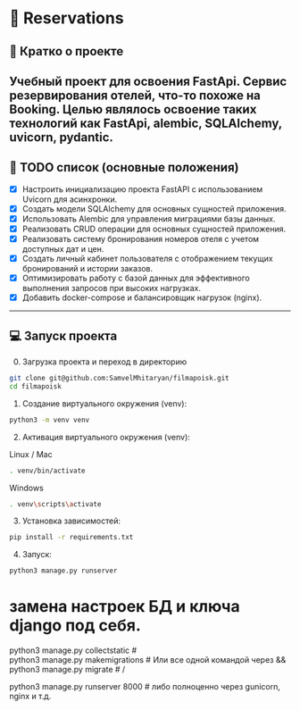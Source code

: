 # 📁 Reservations

## 📖 Кратко о проекте

Учебный проект для освоения FastApi. Сервис резервирования отелей, что-то похоже на 
Booking. Целью являлось освоение таких технологий как FastApi, alembic, SQLAlchemy, 
uvicorn, pydantic. 
---

## 🧾 TODO список (основные положения)

- [x] Настроить инициализацию проекта FastAPI с использованием Uvicorn для асинхронки.
- [x] Создать модели SQLAlchemy для основных сущностей приложения.
- [x] Использовать Alembic для управления миграциями базы данных.
- [x] Реализовать CRUD операции для основных сущностей приложения.
- [x] Реализовать систему бронирования номеров отеля с учетом доступных дат и цен.
- [x] Создать личный кабинет пользователя с отображением текущих бронирований и истории заказов.
- [x] Оптимизировать работу с базой данных для эффективного выполнения запросов при высоких нагрузках.
- [x] Добавить docker-compose и балансировщик нагрузок (nginx). 

---


## 💻 Запуск проекта

0. Загрузка проекта и переход в директорию 

```bash
git clone git@github.com:SamvelMhitaryan/filmapoisk.git
cd filmapoisk
```

1. Создание виртуального окружения (venv): 

```bash
python3 -m venv venv
```

2. Активация виртуального окружения (venv): 

Linux / Mac
```bash
. venv/bin/activate
```

Windows
```bash
. venv\scripts\activate
```

3. Установка зависимостей: 

```bash
pip install -r requirements.txt
```

4. Запуск: 

```bash
python3 manage.py runserver
```

# замена настроек БД и ключа django под себя.

python3 manage.py collectstatic    # \
python3 manage.py makemigrations   #  Или все одной командой через &&
python3 manage.py migrate          # /

python3 manage.py runserver 8000   # либо полноценно через gunicorn, nginx и т.д.
```